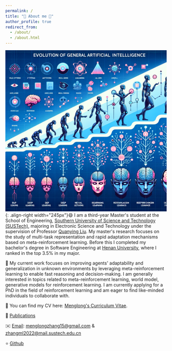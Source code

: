 ```yaml
---
permalink: /
title: "👋 About me 🎉️"
author_profile: true
redirect_from: 
  - /about/
  - /about.html
---
```

![aaai](/images/figureai.png){: .align-right width="245px"}:smile: I am a third-year Master's student at the School of Engineering, [Southern University of Science and Technology (SUSTech)](https://www.sustech.edu.cn/), majoring in Electronic Science and Technology under the supervision of Professor [Quanying Liu](https://faculty.sustech.edu.cn/?tagid=liuqy&iscss=1&snapid=1&orderby=date&go=2). My master's research focuses on the study of multi-task representation and rapid adaptation mechanisms based on meta-reinforcement learning. Before this I completed my bachelor's degree in Software Engineering at [Henan University](https://www.henu.edu.cn/), where I ranked in the top 3.5% in my major.

🚀️ My current work focuses on improving agents' adaptability and generalization in unknown environments by leveraging meta-reinforcement learning to enable fast reasoning and decision-making. I am generally interested in topics related to meta-reinforcement learning, world model, generative models for reinforcement learning. I am currently applying for a PhD in the field of reinforcement learning and am eager to find like-minded individuals to collaborate with.

🤝 You can find my CV here: [Menglong's Curriculum Vitae](../assets/zml_CV.pdf).

📖 [Publications](https://menglong-zhang.github.io/publications/)

✉️ [Email](mailto:menglongzhang15@gmail.com): menglongzhang15@gmail.com & zhangml2022@mail.sustech.edu.cn

⭐️ [Github](https://github.com/SCI-I)
